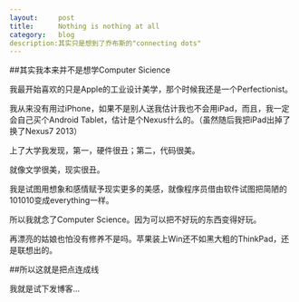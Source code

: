 ```yaml
---
layout:		post
title:		Nothing is nothing at all
category:	blog
description:其实只是想到了乔布斯的"connecting dots"
---
```


##其实我本来并不是想学Computer Sicience

我最开始喜欢的只是Apple的工业设计美学，那个时候我还是一个Perfectionist。

我从来没有用过iPhone，如果不是别人送我估计我也不会用iPad，而且，我一定会自己买个Android Tablet，估计是个Nexus什么的。（虽然随后我把iPad出掉了换了Nexus7 2013）

上了大学我发现，第一，硬件很丑；第二，代码很美。

就像文学很美，现实很丑。

我是试图用想象和感情赋予现实更多的美感，就像程序员借由软件试图把简陋的101010变成everything一样。

所以我就念了Computer Science。因为可以把不好玩的东西变得好玩。

再漂亮的姑娘也怕没有修养不是吗。苹果装上Win还不如黑大粗的ThinkPad，还是联想出的。

##所以这就是把点连成线

我就是试下发博客...